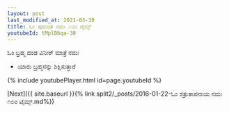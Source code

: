 ```yaml
---
layout: post
last_modified_at: 2021-03-30
title: ಓಂ ಪುರುಜಿತೆ ನಮಃ ೧೦೮ ಟೈಮ್ಸ್
youtubeId: tMplB6qa-30
---
```

 
 
 ಓಂ ಬ್ರಹ್ಮ ದಂಡ ವಿನೀರ್ ಮಾತ್ರೆ ನಮಃ  
 
 - ಯಾರು ಬ್ರಹ್ಮನನ್ನು ಶಿಕ್ಷಿಸುತ್ತಾರೆ 
 
  
 
  
 
 
 
 
 
 


{% include youtubePlayer.html id=page.youtubeId %}
 
[Next]({{ site.baseurl }}{% link  split2/_posts/2016-01-22-ಓಂ ಶತ್ರುತಾಪನಾಯ ನಮಃ ೧೦೮ ಟೈಮ್ಸ್.md%})
 
